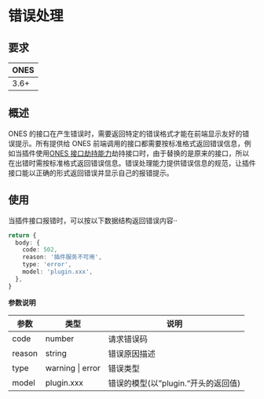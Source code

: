 # 错误处理

## 要求

| **ONES** |
| -------- |
| 3.6+     |

## 概述

ONES 的接口在产生错误时，需要返回特定的错误格式才能在前端显示友好的错误提示。所有提供给 ONES 前端调用的接口都需要按标准格式返回错误信息，例如当插件使用[ONES 接口劫持能力](../business/ONES-API/ONES-API-interception.md)劫持接口时，由于替换的是原来的接口，所以在出错时需按标准格式返回错误信息。错误处理能力提供错误信息的规范，让插件接口能以正确的形式返回错误并显示自己的报错提示。

## 使用

当插件接口报错时，可以按以下数据结构返回错误内容··

```typescript
return {
  body: {
    code: 502,
    reason: '插件服务不可用',
    type: 'error',
    model: 'plugin.xxx',
  },
}
```

**参数说明**

| 参数   | 类型             | 说明                                |
| ------ | ---------------- | ----------------------------------- |
| code   | number           | 请求错误码                          |
| reason | string           | 错误原因描述                        |
| type   | warning \| error | 错误类型                            |
| model  | plugin.xxx       | 错误的模型(以”plugin.“开头的返回值) |
